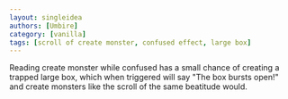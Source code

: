 ```yaml
---
layout: singleidea
authors: [Umbire]
category: [vanilla]
tags: [scroll of create monster, confused effect, large box]
---
```

Reading create monster while confused has a small chance of creating a trapped
large box, which when triggered will say "The box bursts open!" and create
monsters like the scroll of the same beatitude would.
